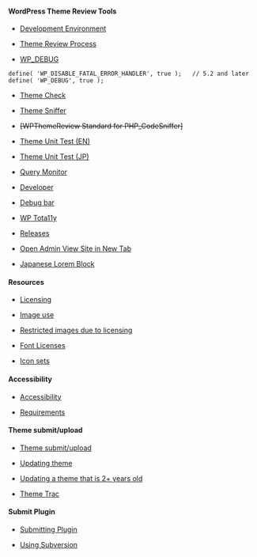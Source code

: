 #### WordPress Theme Review Tools

* [Development Environment](https://developer.wordpress.org/themes/getting-started/setting-up-a-development-environment/)

* [Theme Review Process](https://make.wordpress.org/themes/handbook/review/)

* [WP_DEBUG](https://developer.wordpress.org/themes/getting-started/setting-up-a-development-environment/#wp_debug)  

``` 
define( 'WP_DISABLE_FATAL_ERROR_HANDLER', true );   // 5.2 and later
define( 'WP_DEBUG', true );
```

* [Theme Check](https://wordpress.org/plugins/theme-check/)

* [Theme Sniffer](https://github.com/WPTT/theme-sniffer)

* <del>[WPThemeReview Standard for PHP_CodeSniffer]</del>

* [Theme Unit Test (EN)](https://github.com/WPTT/theme-unit-test)

* [Theme Unit Test (JP)](https://github.com/jawordpressorg/theme-test-data-ja)

* [Query Monitor](https://wordpress.org/plugins/query-monitor/)

* [Developer](https://wordpress.org/plugins/developer/)

* [Debug bar](https://wordpress.org/plugins/debug-bar/)

* [WP Tota11y](https://wordpress.org/plugins/wp-tota11y/)

* [Releases](https://wordpress.org/download/releases/)

* [Open Admin View Site in New Tab](https://wordpress.org/plugins/open-admin-view-site-in-new-tab/)

* [Japanese Lorem Block](https://wordpress.org/plugins/japanese-lorem-block/)

#### Resources

* [Licensing](https://make.wordpress.org/themes/handbook/review/resources/#licenses-bundled-resources)

* [Image use](https://make.wordpress.org/themes/handbook/review/resources/#recommended-websites-for-images)

* [Restricted images due to licensing](https://make.wordpress.org/themes/handbook/review/resources/#restricted-websites)

* [Font Licenses](https://make.wordpress.org/themes/handbook/review/resources/#gpl-compatible-font-licenses)

* [Icon sets](https://make.wordpress.org/themes/handbook/review/resources/#gpl-compatible-icon-sets)


#### Accessibility

* [Accessibility](https://make.wordpress.org/themes/handbook/review/accessibility/)

* [Requirements](https://make.wordpress.org/themes/handbook/review/accessibility/required/)

#### Theme submit/upload

* [Theme submit/upload](https://wordpress.org/themes/getting-started/)

* [Updating theme](https://developer.wordpress.org/themes/release/submitting-your-theme-to-wordpress-org/#updating-your-theme)

* [Updating a theme that is 2+ years old ](https://wordpress.slack.com/archives/C02RP4Y3K/p1602761401462900)

* [Theme Trac](https://themes.trac.wordpress.org/query?priority=new+theme&status=new&status=reviewing&priority=previously+reviewed&keywords=!~child-theme&col=id&col=summary&col=status&col=time&col=changetime&col=reporter&report=2&order=time&owner=)


#### Submit Plugin

* [Submitting Plugin](https://developer.wordpress.org/plugins/wordpress-org/planning-your-plugin/)

* [Using Subversion](https://developer.wordpress.org/plugins/wordpress-org/how-to-use-subversion/)













